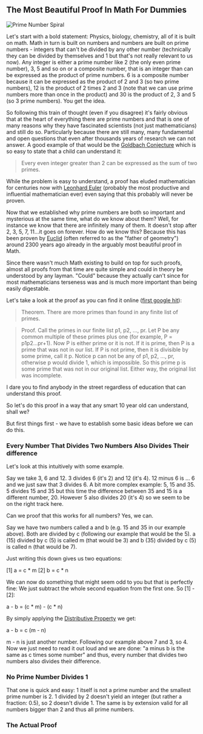 ## The Most Beautiful Proof In Math For Dummies

![Prime Number Spiral](https://upload.wikimedia.org/wikipedia/commons/8/8e/Hexgrid_prime_number_sprial.svg)

Let's start with a bold statement: Physics, biology, chemistry, all of it is built on math. Math in turn is built on numbers and numbers are built on prime numbers - integers that can't be divided by any other number (technically they can be divided by themselves and 1 but that's not really relevant to us now). Any integer is either a prime number like 2 (the only even prime number), 3, 5 and so on or a composite number, that is an integer than can be expressed as the product of prime numbers. 6 is a composite number because it can be expressed as the product of 2 and 3 (so two prime numbers), 12 is the product of 2 times 2 and 3 (note that we can use prime numbers more than once in the product) and 30 is the product of 2, 3 and 5 (so 3 prime numbers). You get the idea.

So following this train of thought (even if you disagree) it's fairly obvious that at the heart of everything there are prime numbers and that is one of many reasons why they have fascinated scientists (not just mathematicians) and still do so. Particularly because there are still many, many fundamental and open questions that even after thousands years of research we can not answer. A good example of that would be the [Goldbach Conjecture](https://en.wikipedia.org/wiki/Goldbach's_conjecture) which is so easy to state that a child can understand it:

> Every even integer greater than 2 can be expressed as the sum of two primes.

While the problem is easy to understand, a proof has eluded mathematician for centuries now with [Leonhard Euler](https://en.wikipedia.org/wiki/Leonhard_Euler) (probably the most productive and influential mathematician ever) even saying that this probably will never be proven.

Now that we established why prime numbers are both so important and mysterious at the same time, what do we know about them? Well, for instance we know that there are infinitely many of them. It doesn't stop after 2, 3, 5, 7, 11...it goes on forever. How do we know this? Because this has been proven by [Euclid](https://en.wikipedia.org/wiki/Euclid) (often referred to as the "father of geometry") around 2300 years ago already in the arguably most beautiful proof in Math.

Since there wasn't much Math existing to build on top for such proofs, almost all proofs from that time are quite simple and could in theory be understood by any layman. "Could" because they actually can't since for most mathematicians terseness was and is much more important than being easily digestable.

Let's take a look at the proof as you can find it online ([first google hit](https://primes.utm.edu/notes/proofs/infinite/euclids.html)):

> Theorem.
There are more primes than found in any finite list of primes.

>Proof.
Call the primes in our finite list p1, p2, ..., pr.  Let P be any common multiple of these primes plus one (for example, P = p1p2...pr+1).  Now P is either prime or it is not.  If it is prime, then P is a prime that was not in our list.  If P is not prime, then it is divisible by some prime, call it p.  Notice p can not be any of p1, p2, ..., pr, otherwise p would divide 1, which is impossible.  So this prime p is some prime that was not in our original list.  Either way, the original list was incomplete.

I dare you to find anybody in the street regardless of education that can understand this proof.

So let's do this proof in a way that any smart 10 year old can understand, shall we?

But first things first - we have to establish some basic ideas before we can do this.

### Every Number That Divides Two Numbers Also Divides Their difference

Let's look at this intuitively with some example.

Say we take 3, 6 and 12. 3 divides 6 (it's 2) and 12 (it's 4). 12 minus 6 is ... 6 and we just saw that 3 divides 6. A bit more complex example: 5, 15 and 35. 5 divides 15 and 35 but this time the difference between 35 and 15 is a different number, 20. However 5 also divides 20 (it's 4) so we seem to be on the right track here.

Can we proof that this works for all numbers? Yes, we can.

Say we have two numbers called a and b (e.g. 15 and 35 in our example above). Both are divided by c (following our example that would be the 5). a (15) divided by c (5) is called m (that would be 3) and b (35) divided by c (5) is called n (that would be 7).

Just writing this down gives us two equations:

[1] a = c * m
[2] b = c * n

We can now do something that might seem odd to you but that is perfectly fine: We just subtract the whole second equation from the first one. So [1] - [2]:

a - b = (c * m)  - (c * n)

By simply applying the [Distributive Property](https://en.wikipedia.org/wiki/Distributive_property) we get:

a - b = c (m - n)

m - n is just another number. Following our example above 7 and 3, so 4.
Now we just need to read it out loud and we are done: "a minus b is the same as c times some number" and thus, every number that divides two numbers also divides their difference.

### No Prime Number Divides 1

That one is quick and easy: 1 itself is not a prime number and the smallest prime number is 2. 1 divided by 2 doesn't yield an integer (but rather a fraction: 0.5), so 2 doesn't divide 1. The same is by extension valid for all numbers bigger than 2 and thus all prime numbers.

### The Actual Proof
